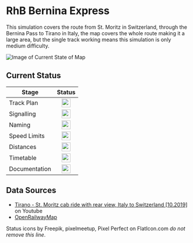 # RhB Bernina Express
This simulation covers the route from St. Moritz in Switzerland, through the Bernina Pass to Tirano in Italy, the map covers the whole route making it a large area, but the single track working means this simulation is only medium difficulty.

![Image of Current State of Map](Images/BerninaExpress.bmp)

## Current Status

| Stage         | Status        |
| ------------- |:-------------:|
| Track Plan     | <img src="https://image.flaticon.com/icons/svg/1632/1632596.svg" height="24"> |
| Signalling      | <img src="https://image.flaticon.com/icons/svg/1632/1632596.svg" height="24">      |
| Naming | <img src="https://image.flaticon.com/icons/svg/1632/1632596.svg" height="24">      |
| Speed Limits | <img src="https://image.flaticon.com/icons/svg/1632/1632596.svg" height="24"> |
| Distances | <img src="https://image.flaticon.com/icons/svg/1632/1632596.svg" height="24"> |
| Timetable | <img src="https://image.flaticon.com/icons/svg/1828/1828833.svg" height="24"> |
| Documentation | <img src="https://image.flaticon.com/icons/svg/1632/1632596.svg" height="24"> |


## Data Sources

- [Tirano - St. Moritz cab ride with rear view, Italy to Switzerland [10.2019]](https://www.youtube.com/watch?v=QQHRP_sfBZk) on Youtube
- [OpenRailwayMap](https://www.openrailwaymap.org/)

Status icons by Freepik, pixelmeetup, Pixel Perfect on FlatIcon.com *do not remove this line*.
